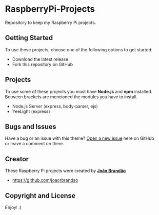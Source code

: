 # RaspberryPi-Projects
Repository to keep my Raspberry Pi projects.

## Getting Started

To use these projects, choose one of the following options to get started:
* Download the latest release
* Fork this repository on GitHub

## Projects

To use some of these projects you must have **Node.js** and **npm** installed. Between brackets are mencioned the modules you have to install.
* Node.js Server (express, body-parser, ejs)
* YeeLight (express)

## Bugs and Issues

Have a bug or an issue with this theme? [Open a new issue](https://github.com/joaorbrandao/RaspberryPi-Projects/issues) here on GitHub or leave a comment on there.

## Creator

These Raspberry Pi projects were created by [**João Brandão**](https://joaorbrandao.github.io)

* https://github.com/joaorbrandao

## Copyright and License

Enjoy! :)

